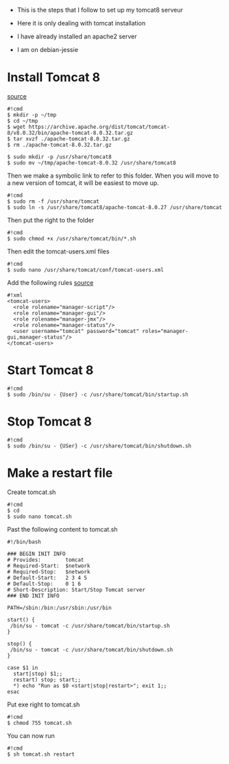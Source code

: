 * This is the steps that I follow to set up my tomcat8 serveur

* Here it is only dealing with tomcat installation

* I have already installed an apache2 server

* I am on debian-jessie

Install Tomcat 8
=====================
[source](https://wolfpaulus.com/journal/software/tomcat-jessie/)

```
#!cmd
$ mkdir -p ~/tmp
$ cd ~/tmp
$ wget https://archive.apache.org/dist/tomcat/tomcat-8/v8.0.32/bin/apache-tomcat-8.0.32.tar.gz
$ tar xvzf ./apache-tomcat-8.0.32.tar.gz
$ rm ./apache-tomcat-8.0.32.tar.gz

$ sudo mkdir -p /usr/share/tomcat8
$ sudo mv ~/tmp/apache-tomcat-8.0.32 /usr/share/tomcat8
```
Then we make a symbolic link to refer to this folder. When you will move to a new version of tomcat, it will be easiest to move up.
```
#!cmd
$ sudo rm -f /usr/share/tomcat
$ sudo ln -s /usr/share/tomcat8/apache-tomcat-8.0.27 /usr/share/tomcat
```
Then put the right to the folder
```
#!cmd
$ sudo chmod +x /usr/share/tomcat/bin/*.sh
```
Then edit the tomcat-users.xml files
```
#!cmd
$ sudo nano /usr/share/tomcat/conf/tomcat-users.xml
```
Add the following rules
[source](http://stackoverflow.com/questions/19325636/403-access-denied-on-tomcat-7-0-42)
```
#!xml
<tomcat-users>
  <role rolename="manager-script"/>
  <role rolename="manager-gui"/>
  <role rolename="manager-jmx"/>
  <role rolename="manager-status"/>
  <user username="tomcat" password="tomcat" roles="manager-gui,manager-status"/>
</tomcat-users>
```
Start Tomcat 8
=====================
```
#!cmd
$ sudo /bin/su - {User} -c /usr/share/tomcat/bin/startup.sh
```
Stop Tomcat 8
=====================
```
#!cmd
$ sudo /bin/su - {USer} -c /usr/share/tomcat/bin/shutdown.sh
```
Make a restart file
=====================
Create tomcat.sh
```
#!cmd
$ cd
$ sudo nano tomcat.sh
```
Past the following content to tomcat.sh
```
#!/bin/bash

### BEGIN INIT INFO
# Provides:        tomcat
# Required-Start:  $network
# Required-Stop:   $network
# Default-Start:   2 3 4 5
# Default-Stop:    0 1 6
# Short-Description: Start/Stop Tomcat server
### END INIT INFO

PATH=/sbin:/bin:/usr/sbin:/usr/bin

start() {
 /bin/su - tomcat -c /usr/share/tomcat/bin/startup.sh
}

stop() {
 /bin/su - tomcat -c /usr/share/tomcat/bin/shutdown.sh 
}

case $1 in
  start|stop) $1;;
  restart) stop; start;;
  *) echo "Run as $0 <start|stop|restart>"; exit 1;;
esac
```
Put exe right to tomcat.sh
```
#!cmd
$ chmod 755 tomcat.sh
```
You can now run
```
#!cmd
$ sh tomcat.sh restart
```

